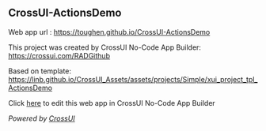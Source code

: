 ## CrossUI-ActionsDemo
Web app url : https://toughen.github.io/CrossUI-ActionsDemo

This project was created by CrossUI No-Code App Builder: https://crossui.com/RADGithub

Based on template: https://linb.github.io/CrossUI_Assets/assets/projects/Simple/xui_project_tpl_ActionsDemo

Click [here](https://crossui.com/RADGithub/#!from=github&owner=toughen&repo=CrossUI-ActionsDemo) to edit this web app in CrossUI No-Code App Builder

<i>Powered by [CrossUI](https://crossui.com)</i>
